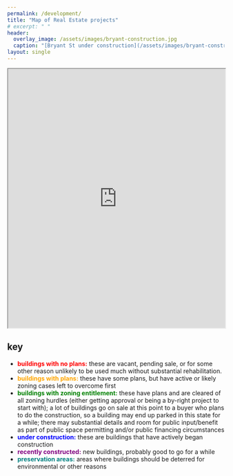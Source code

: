 ```yaml
---
permalink: /development/
title: "Map of Real Estate projects"
# excerpt: " "
header:
  overlay_image: /assets/images/bryant-construction.jpg
  caption: "[Bryant St under construction](/assets/images/bryant-construction.jpg)"
layout: single
---
```

<iframe src="https://www.google.com/maps/d/u/3/embed?mid=1aiMK18ktqR08MIZa7ZuHt9z-guoscpw&ehbc=2E312F" width="100%" height="600"></iframe>

## key
- **<font color="red">buildings with no plans:</font>** these are vacant, pending sale, or for some other reason unlikely to be used much without substantial rehabilitation.
- **<font color="orange">buildings with plans:</font>** these have some plans, but have active or likely zoning cases left to overcome first
- **<font color="green">buildings with zoning entitlement:</font>** these have plans and are cleared of all zoning hurdles (either getting approval or being a by-right project to start with); a lot of buildings go on sale at this point to a buyer who plans to do the construction, so a building may end up parked in this state for a while; there may substantial details and room for public input/benefit as part of public space permitting and/or public financing circumstances
- **<font color="blue">under construction:</font>** these are buildings that have actively began construction
- **<font color="purple">recently constructed:</font>** new buildings, probably good to go for a while
- **<font color="teal">preservation areas:</font>** areas where buildings should be deterred for environmental or other reasons